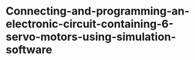 # Connecting-and-programming-an-electronic-circuit-containing-6-servo-motors-using-simulation-software